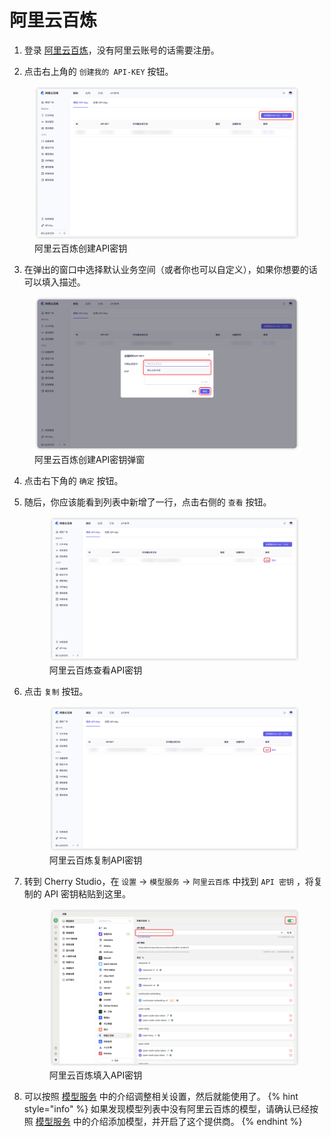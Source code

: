# 阿里云百炼


1. 登录 [阿里云百炼](https://bailian.console.aliyun.com/?tab=model#/api-key)，没有阿里云账号的话需要注册。

2. 点击右上角的 `创建我的 API-KEY` 按钮。
  <figure><img src="../../.gitbook/assets/阿里云百炼创建API密钥.png" alt=""><figcaption>阿里云百炼创建API密钥</figcaption></figure>
  
3. 在弹出的窗口中选择默认业务空间（或者你也可以自定义），如果你想要的话可以填入描述。
  <figure><img src="../../.gitbook/assets/阿里云百炼创建API密钥弹窗.png" alt=""><figcaption>阿里云百炼创建API密钥弹窗</figcaption></figure>
  
4. 点击右下角的 `确定` 按钮。

5. 随后，你应该能看到列表中新增了一行，点击右侧的 `查看` 按钮。
   <figure><img src="../../.gitbook/assets/阿里云百炼查看API密钥.png" alt=""><figcaption>阿里云百炼查看API密钥</figcaption></figure>
   
6. 点击 `复制` 按钮。
    <figure><img src="../../.gitbook/assets/阿里云百炼复制API密钥.png" alt=""><figcaption>阿里云百炼复制API密钥</figcaption></figure>

7. 转到 Cherry Studio，在 `设置` → `模型服务` → `阿里云百炼` 中找到 `API 密钥` ，将复制的 API 密钥粘贴到这里。
    <figure><img src="../../.gitbook/assets/阿里云百炼填入API密钥.png" alt=""><figcaption>阿里云百炼填入API密钥</figcaption></figure>
    
8. 可以按照 [模型服务](../../cherrystudio/preview/settings/providers.md) 中的介绍调整相关设置，然后就能使用了。
{% hint style="info" %}
如果发现模型列表中没有阿里云百炼的模型，请确认已经按照 [模型服务](../../cherrystudio/preview/settings/providers.md) 中的介绍添加模型，并开启了这个提供商。
{% endhint %}
